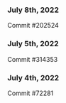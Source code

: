 ### July 8th, 2022

Commit #202524

### July 5th, 2022

Commit #314353


### July 4th, 2022

Commit #72281
